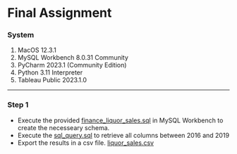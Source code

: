 # Final Assignment

### System
1. MacOS 12.3.1
2. MySQL Workbench 8.0.31 Community
3. PyCharm 2023.1 (Community Edition)
4. Python 3.11 Interpreter
5. Tableau Public 2023.1.0

---

### Step 1

- Execute the provided [finance_liquor_sales.sql](https://github.com/Workearly/Final-Assignment/blob/main/finance_liquor_sales.sql) in MySQL Workbench to create the necesseary schema.
- Execute the [sql_query.sql](https://github.com/fdiamant/workearly_final_assignment/blob/main/sql_query.sql) to retrieve all columns between 2016 and 2019
- Export the results in a csv file. [liquor_sales.csv](https://github.com/fdiamant/workearly_final_assignment/blob/main/liquor_sales.csv)


